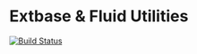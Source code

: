 # Extbase & Fluid Utilities

[![Build Status](https://travis-ci.org/cedricziel/cziel_utils.png?branch=master)](https://travis-ci.org/cedricziel/cziel_utils)
